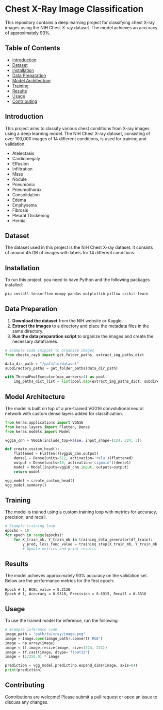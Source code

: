 # Chest X-Ray Image Classification

This repository contains a deep learning project for classifying chest X-ray images using the NIH Chest X-ray dataset. The model achieves an accuracy of approximately 93%.

## Table of Contents

- [Introduction](#introduction)
- [Dataset](#dataset)
- [Installation](#installation)
- [Data Preparation](#data-preparation)
- [Model Architecture](#model-architecture)
- [Training](#training)
- [Results](#results)
- [Usage](#usage)
- [Contributing](#contributing)


## Introduction

This project aims to classify various chest conditions from X-ray images using a deep learning model. The NIH Chest X-ray dataset, consisting of over 100,000 images of 14 different conditions, is used for training and validation.
- Atelectasis
- Cardiomegaly
- Effusion
- Infiltration
- Mass
- Nodule
- Pneumonia
- Pneumothorax
- Consolidation
- Edema
- Emphysema
- Fibrosis
- Pleural Thickening
- Hernia

## Dataset

The dataset used in this project is the NIH Chest X-ray dataset. It consists of around 45 GB of images with labels for 14 different conditions.

## Installation

To run this project, you need to have Python and the following packages installed:

```bash
pip install tensorflow numpy pandas matplotlib pillow scikit-learn
```

## Data Preparation

1. **Download the dataset** from the NIH website or Kaggle.
2. **Extract the images** to a directory and place the metadata files in the same directory.
3. **Run the data preparation script** to organize the images and create the necessary dataframes.

```python
# Example code snippet to organize images
from chestx_ray8 import get_folder_paths, extract_img_paths_dict

data_dir_path = "/path/to/dataset"
subdirectory_paths = get_folder_paths(data_dir_path)

with ThreadPoolExecutor(max_workers=4) as pool:
    img_paths_dict_list = list(pool.map(extract_img_paths_dict, subdirectory_paths))
```

## Model Architecture

The model is built on top of a pre-trained VGG16 convolutional neural network with custom dense layers added for classification.

```python
from keras.applications import VGG16
from keras.layers import Flatten, Dense
from keras.models import Model

vgg16_cnn = VGG16(include_top=False, input_shape=(224, 224, 3))

def create_custom_head():
    flattened = Flatten()(vgg16_cnn.output)
    dense1 = Dense(units=512, activation='relu')(flattened)
    output = Dense(units=15, activation='sigmoid')(dense1)
    model = Model(inputs=vgg16_cnn.input, outputs=output)
    return model

vgg_model = create_custom_head()
vgg_model.summary()
```

## Training

The model is trained using a custom training loop with metrics for accuracy, precision, and recall.

```python
# Example training loop
epochs = 10
for epoch in range(epochs):
    for X_train_mb, Y_train_mb in training_data_generator(df_train):
        y_pred, loss_func_value = training_step(X_train_mb, Y_train_mb)
        # Update metrics and print results
```

## Results

The model achieves approximately 93% accuracy on the validation set. Below are the performance metrics for the first epoch:

```plaintext
Epoch # 1, BCEL value = 0.2126
Epoch # 1, Accuracy = 0.9318, Precision = 0.6915, Recall = 0.3318
```

## Usage

To use the trained model for inference, run the following:

```python
# Example inference code
image_path = "path/to/xray/image.png"
image = Image.open(image_path).convert('RGB')
image = np.array(image)
image = tf.image.resize(image, size=(224, 224))
image = tf.cast(image, dtype='float32')
image = (1/255.0) * image

prediction = vgg_model.predict(np.expand_dims(image, axis=0))
print(prediction)
```

## Contributing

Contributions are welcome! Please submit a pull request or open an issue to discuss any changes.


